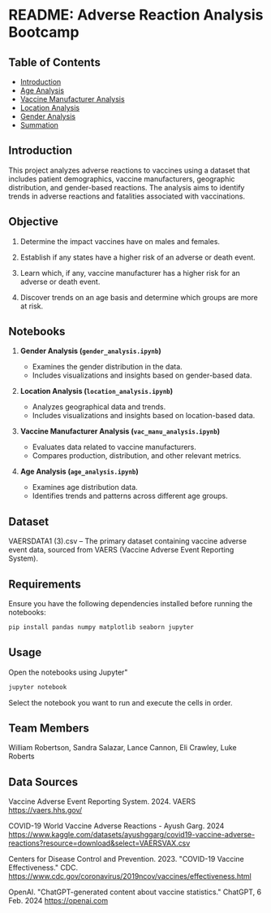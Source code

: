 # README: Adverse Reaction Analysis Bootcamp

## Table of Contents
- [Introduction](#introduction)
- [Age Analysis](#1-age-analysis)
- [Vaccine Manufacturer Analysis](#2-vaccine-manufacturer-analysis)
- [Location Analysis](#3-location-analysis)
- [Gender Analysis](#4-gender-analysis)
- [Summation](#summation)

## Introduction
This project analyzes adverse reactions to vaccines using a dataset that includes patient demographics, vaccine manufacturers, geographic distribution, and gender-based reactions. The analysis aims to identify trends in adverse reactions and fatalities associated with vaccinations.

## Objective

1. Determine the impact vaccines have on males and females. 

2. Establish if any states have a higher risk of an adverse or death event.

3. Learn which, if any, vaccine manufacturer has a higher risk for an adverse or death event. 

4. Discover trends on an age basis and determine which groups are more at risk. 

## Notebooks  

1. **Gender Analysis (`gender_analysis.ipynb`)**  
   - Examines the gender distribution in the data.  
   - Includes visualizations and insights based on gender-based data.

2. **Location Analysis (`location_analysis.ipynb`)**  
   - Analyzes geographical data and trends.  
   - Includes visualizations and insights based on location-based data.  

3. **Vaccine Manufacturer Analysis (`vac_manu_analysis.ipynb`)**  
   - Evaluates data related to vaccine manufacturers.  
   - Compares production, distribution, and other relevant metrics.  

4. **Age Analysis (`age_analysis.ipynb`)**  
   - Examines age distribution data.  
   - Identifies trends and patterns across different age groups.  

## Dataset

VAERSDATA1 (3).csv – The primary dataset containing vaccine adverse event data, sourced from VAERS (Vaccine Adverse Event Reporting System). 

## Requirements  

Ensure you have the following dependencies installed before running the notebooks:  

```bash
pip install pandas numpy matplotlib seaborn jupyter
```

## Usage

Open the notebooks using Jupyter"

```bash
jupyter notebook
```

Select the notebook you want to run and execute the cells in order.

## Team Members 

William Robertson, 
Sandra Salazar, 
Lance Cannon, 
Eli Crawley, 
Luke Roberts

## Data Sources

Vaccine Adverse Event Reporting System. 2024. VAERS 
https://vaers.hhs.gov/ 

COVID-19 World Vaccine Adverse Reactions - Ayush Garg. 2024 
https://www.kaggle.com/datasets/ayushggarg/covid19-vaccine-adverse-reactions?resource=download&select=VAERSVAX.csv 

Centers for Disease Control and Prevention. 2023. "COVID-19 Vaccine Effectiveness." CDC. 
https://www.cdc.gov/coronavirus/2019ncov/vaccines/effectiveness.html 

OpenAI. "ChatGPT-generated content about vaccine statistics." ChatGPT, 6 Feb. 2024 
https://openai.com 